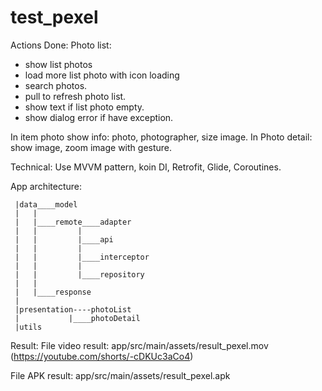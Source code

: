# test_pexel

Actions Done: 
Photo list:
  - show list photos
  - load more list photo with icon loading
  - search photos.
  - pull to refresh photo list.
  - show text if list photo empty.
  - show dialog error if have exception.
    
In item photo show info: photo, photographer, size image.
In Photo detail: show image, zoom image with gesture.

Technical:
 Use MVVM pattern, koin DI, Retrofit, Glide, Coroutines.

App architecture:
```plaintext
 |data____model
 |   |
 |   |____remote____adapter
 |   |         | 
 |   |         |____api
 |   |         | 
 |   |         |____interceptor
 |   |         |
 |   |         |____repository
 |   |
 |   |____response
 |
 |presentation----photoList
 |           |____photoDetail
 |utils
```

 Result:
   File video result: app/src/main/assets/result_pexel.mov (https://youtube.com/shorts/-cDKUc3aCo4)

   File APK result: app/src/main/assets/result_pexel.apk
 
